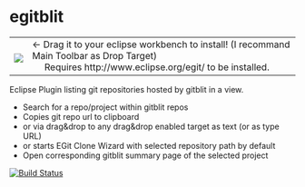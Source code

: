 egitblit
========

<table style="border: none; width:100%">
  <tbody>
    <tr style="border:none;">
      <td style="vertical-align: middle; padding-top: 10px; border: none;">
        <a href="http://marketplace.eclipse.org/marketplace-client-intro?mpc_install=1367148" title="Drag and drop into a running Eclipse workspace to install eGitblit">
          <img src="http://marketplace.eclipse.org/misc/installbutton.png">
        </a>
      </td>
      <td style="vertical-align: middle; text-align: left; border: none;">
        ← Drag it to your eclipse workbench to install! (I recommand Main Toolbar as Drop Target)<br/>
        &nbsp;&nbsp;&nbsp;&nbsp; Requires http://www.eclipse.org/egit/ to be installed.
      </td>
    </tr>
  </tbody>
</table>

Eclipse Plugin listing git repositories hosted by gitblit in a view.
- Search for a repo/project within gitblit repos
- Copies git repo url to clipboard
- or via drag&drop to any drag&drop enabled target as text (or as type URL)
- or starts EGit Clone Wizard with selected repository path by default
- Open corresponding gitblit summary page of the selected project

[![Build Status](https://baloise.ci.cloudbees.com/job/eGitblit/badge/icon)](https://baloise.ci.cloudbees.com/job/eGitblit/) 




